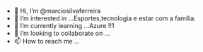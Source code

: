 - 👋 Hi, I’m @marciosilvaferreira
- 👀 I’m interested in ...Esportes,tecnologia e estar com a  família.
- 🌱 I’m currently learning ...Azure !!1
- 💞️ I’m looking to collaborate on ...
- 📫 How to reach me ...

<!---
marciosilvaferreira/marciosilvaferreira is a ✨ special ✨ repository because its `README.md` (this file) appears on your GitHub profile.
You can click the Preview link to take a look at your changes.
--->
